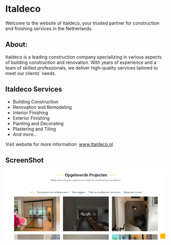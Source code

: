 <!DOCTYPE html>
<html lang="nl">
<head>
  <meta charset="UTF-8">
  <meta name="viewport" content="width=device-width, initial-scale=1.0">

</head>
<body>
  <h1>Italdeco</h1>
  <p>Welcome to the website of Italdeco, your trusted partner for construction and finishing services in the Netherlands.</p>
  
  <h2>About:</h2>
  <p>Italdeco is a leading construction company specializing in various aspects of building construction and renovation. With years of experience and a team of skilled professionals, we deliver high-quality services tailored to meet our clients' needs.</p>
  
  <h2>Italdeco Services</h2>
  <ul>
    <li>Building Construction</li>
    <li>Renovation and Remodeling</li>
    <li>Interior Finishing</li>
    <li>Exterior Finishing</li>
    <li>Painting and Decorating</li>
    <li>Plastering and Tiling</li>
    <li>And more...</li>
  </ul>
  
  
  <p>Visit website for more information: <a href="https://www.italdeco.nl">www.Italdeco.nl</a></p>
  <h2>ScreenShot</h2>
  <img src="./italdeco.png" alt="screenshot" style="width:600px;"/>
</body>
</html>
